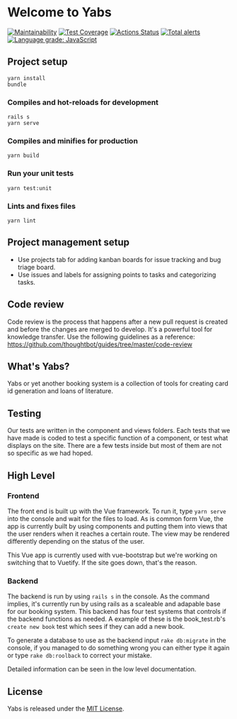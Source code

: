 # Welcome to Yabs

[![Maintainability](https://api.codeclimate.com/v1/badges/d8dce4a40b65883e996b/maintainability)](https://codeclimate.com/github/itggot-TE4/Yabs/maintainability)
[![Test Coverage](https://api.codeclimate.com/v1/badges/d8dce4a40b65883e996b/test_coverage)](https://codeclimate.com/github/itggot-TE4/Yabs/test_coverage)
[![Actions Status](https://github.com/itggot-TE4/Yabs/workflows/Integration/badge.svg)](https://github.com/itggot-TE4/Yabs/actions)
[![Total alerts](https://img.shields.io/lgtm/alerts/g/itggot-TE4/Yabs.svg?logo=lgtm&logoWidth=18)](https://lgtm.com/projects/g/itggot-TE4/Yabs/alerts/)
[![Language grade: JavaScript](https://img.shields.io/lgtm/grade/javascript/g/itggot-TE4/Yabs.svg?logo=lgtm&logoWidth=18)](https://lgtm.com/projects/g/itggot-TE4/Yabs/context:javascript)

## Project setup
```
yarn install
bundle
```

### Compiles and hot-reloads for development
```
rails s
yarn serve
```

### Compiles and minifies for production
```
yarn build
```

### Run your unit tests
```
yarn test:unit
```

### Lints and fixes files
```
yarn lint
```

## Project management setup
- Use projects tab for adding kanban boards for issue tracking and bug triage board.
- Use issues and labels for assigning points to tasks and categorizing tasks.

## Code review
Code review is the process that happens after a new pull request is created and before the changes are merged to develop. It's a powerful tool for knowledge transfer. Use the following guidelines as a reference: https://github.com/thoughtbot/guides/tree/master/code-review

## What's Yabs?
Yabs or yet another booking system is a collection of tools for creating card id generation and loans of literature.

## Testing
Our tests are written in the component and views folders. Each tests that we have made is coded to test a specific function of a component, or test what displays on the site. There are a few tests inside but most of them are not so specific as we had hoped.

## High Level

### Frontend

The front end is built up with the Vue framework. To run it, type `yarn serve` into the console and wait for the files to load. As is common form Vue, the app is currently built by using components and putting them into views that the user renders when it reaches a certain route. The view may be rendered differently depending on the status of the user.

This Vue app is currently used with vue-bootstrap but we're working on switching that to Vuetify. If the site goes down, that's the reason.

### Backend

The backend is run by using `rails s` in the console. As the command implies, it's currently run by using rails as a scaleable and adapable base for our booking system. This backend has four test systems that controls if the backend functions as needed. A example of these is the book_test.rb's `create new book` test which sees if they can add a new book. 

To generate a database to use as the backend input `rake db:migrate` in the console, if you managed to do something wrong you can either type it again or type `rake db:roolback` to correct your mistake.

Detailed information can be seen in the low level documentation.


## License

Yabs is released under the [MIT License](https://opensource.org/licenses/MIT).
